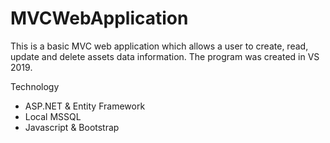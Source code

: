 # MVCWebApplication

This is a basic MVC web application which allows a user to create, read, update and delete assets data information. The program was created in VS 2019.

Technology 
* ASP.NET & Entity Framework
* Local MSSQL
* Javascript & Bootstrap

